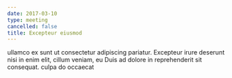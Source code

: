 ```yaml
---
date: 2017-03-10
type: meeting
cancelled: false
title: Excepteur eiusmod
---
```

ullamco ex sunt ut consectetur adipiscing pariatur. Excepteur irure deserunt nisi in enim elit, cillum veniam, eu Duis ad dolore in reprehenderit sit consequat. culpa do occaecat